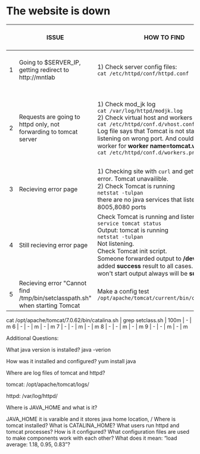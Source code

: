 # The website is down

|| ISSUE | HOW TO FIND | TIME TO FIND | HOW TO FIX | TIME TO FIX
--- | --- | --- | --- |---| ---  
1 | Going to $SERVER_IP, getting redirect to http://mntlab | 1) Check server config files: <br> `cat /etc/httpd/conf/httpd.conf` |5m| Remove **redirect** directive with entire *VirtualHost* block, we have it in **vhost.conf**| 20m 
2 | Requests are going to httpd only, not forwarding to tomcat server | 1) Check mod_jk log <br> `cat /var/log/httpd/modjk.log` <br> 2) Check virtual host and workers config files:  <br> `cat /etc/httpd/conf.d/vhost.conf` <br> Log file says that Tomcat is not started or listening on wrong port. And could not find a worker for **worker name=tomcat.worker** <br> `cat /etc/httpd/conf.d/workers.properties` | 5m |  Edit **VirtualHost** directive in **vhost.conf**, change address to * , to enable bind on all interfaces <br> Fix wrong worker name and ip/port in *workers.properties*   | 50m
3 | Recieving error page | 1) Checking site with `curl` and getting 503 error. Tomcat unavailible. <br> 2) Check Tomcat is running <br> `netstat -tulpan` <br> there are no java services that listening to 8005,8080 ports | 20m | Start Tomcat server <br> `service tomcat start` | 1m
4 | Still recieving error page | Check Tomcat is running and listening ports <br> `service tomcat status` <br> Output: tomcat is running <br> `netstat -tulpan` <br> Not listening. <br> Check Tomcat init script. <br> Someone forwarded output to **/dev/null** and added **success** result to all cases. So if script won't start output always will be **success** | 80m | Fix init script by removing **> /dev/null** and **success** <br> Start Tomcat <br> `service tomcat start` | 60m
5 | Recieving error "Cannot find /tmp/bin/setclasspath.sh" when starting Tomcat | Make a config test <br> `/opt/apache/tomcat/current/bin/configtest.sh`

cat /opt/apache/tomcat/7.0.62/bin/catalina.sh | grep setclass.sh  | 100m | - | m
6 | - | - | m | - | m
7 | - | - | m | - | m
8 | - | - | m | - | m
9 | - | - | m | - | m


Additional Questions:

What java version is installed? java -verion

How was it installed and configured? yum install java

Where are log files of tomcat and httpd? 

tomcat: /opt/apache/tomcat/logs/

httpd: /var/log/httpd/

Where is JAVA_HOME and what is it?

JAVA_HOME it is varaible and it stores java home location, /
Where is tomcat installed?
What is CATALINA_HOME?
What users run httpd and tomcat processes? How is it configured?
What configuration files are used to make components work with each other?
What does it mean: “load average: 1.18, 0.95, 0.83”?
